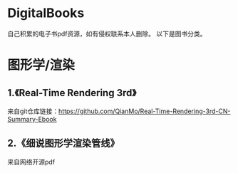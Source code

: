 # DigitalBooks
自己积累的电子书pdf资源，如有侵权联系本人删除。
以下是图书分类。

# 图形学/渲染
## 1.《Real-Time Rendering 3rd》
来自git仓库链接：https://github.com/QianMo/Real-Time-Rendering-3rd-CN-Summary-Ebook
## 2.《细说图形学渲染管线》
来自网络开源pdf
